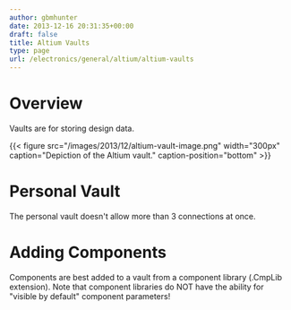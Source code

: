 ```yaml
---
author: gbmhunter
date: 2013-12-16 20:31:35+00:00
draft: false
title: Altium Vaults
type: page
url: /electronics/general/altium/altium-vaults
---
```


# Overview




Vaults are for storing design data.


{{< figure src="/images/2013/12/altium-vault-image.png" width="300px" caption="Depiction of the Altium vault." caption-position="bottom" >}}


# Personal Vault




The personal vault doesn't allow more than 3 connections at once.




# Adding Components




Components are best added to a vault from a component library (.CmpLib extension). Note that component libraries do NOT have the ability for "visible by default" component parameters!
